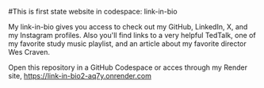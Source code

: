 #This is first state website in codespace: link-in-bio

My link-in-bio gives you access to check out my GitHub, LinkedIn, X, and my Instagram profiles.
Also you'll find links to a very helpful TedTalk, one of my favorite study music playlist,
and an article about my favorite director Wes Craven.

Open this repository in a GitHub Codespace or acces through my Render site,
https://link-in-bio2-aq7y.onrender.com

